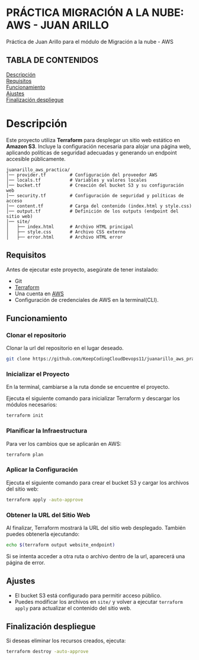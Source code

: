 # PRÁCTICA MIGRACIÓN A LA NUBE: AWS - JUAN ARILLO
Práctica de Juan Arillo para el módulo de Migración a la nube - AWS

## TABLA DE CONTENIDOS

[Descripción](#descripción)  
[Requisitos](#requisitos)  
[Funcionamiento](#funcionamiento)  
[Ajustes](#ajustes)  
[Finalización despliegue](#finalización-despliegue)

# Descripción

Este proyecto utiliza **Terraform** para desplegar un sitio web estático en **Amazon S3**. Incluye la configuración necesaria para alojar una página web, aplicando políticas de seguridad adecuadas y generando un endpoint accesible públicamente.

```
juanarillo_aws_practica/
│── provider.tf         # Configuración del proveedor AWS
│── locals.tf           # Variables y valores locales
│── bucket.tf           # Creación del bucket S3 y su configuración web
│── security.tf         # Configuración de seguridad y políticas de acceso
│── content.tf          # Carga del contenido (index.html y style.css)
│── output.tf           # Definición de los outputs (endpoint del sitio web)
│── site/
│   ├── index.html      # Archivo HTML principal
│   ├── style.css       # Archivo CSS externo
│   ├── error.html      # Archivo HTML error
```

## Requisitos

Antes de ejecutar este proyecto, asegúrate de tener instalado:

- Git
- [Terraform](https://www.terraform.io/downloads.html)
- Una cuenta en [AWS](https://aws.amazon.com/)
- Configuración de credenciales de AWS en la terminal(CLI).

## Funcionamiento

### **Clonar el repositorio**

Clonar la url del repositorio en el lugar deseado.

```sh
git clone https://github.com/KeepCodingCloudDevops11/juanarillo_aws_practica.git
```

### **Inicializar el Proyecto**

En la terminal, cambiarse a la ruta donde se encuentre el proyecto.

Ejecuta el siguiente comando para inicializar Terraform y descargar los módulos necesarios:

```sh
terraform init
```

### **Planificar la Infraestructura**

Para ver los cambios que se aplicarán en AWS:

```sh
terraform plan
```

### **Aplicar la Configuración**

Ejecuta el siguiente comando para crear el bucket S3 y cargar los archivos del sitio web:

```sh
terraform apply -auto-approve
```

### **Obtener la URL del Sitio Web**

Al finalizar, Terraform mostrará la URL del sitio web desplegado. También puedes obtenerla ejecutando:

```sh
echo $(terraform output website_endpoint)
```

Si se intenta acceder a otra ruta o archivo dentro de la url, aparecerá una página de error.

## Ajustes

- El bucket S3 está configurado para permitir acceso público.
- Puedes modificar los archivos en `site/` y volver a ejecutar `terraform apply` para actualizar el contenido del sitio web.

## Finalización despliegue

Si deseas eliminar los recursos creados, ejecuta:

```sh
terraform destroy -auto-approve
```
